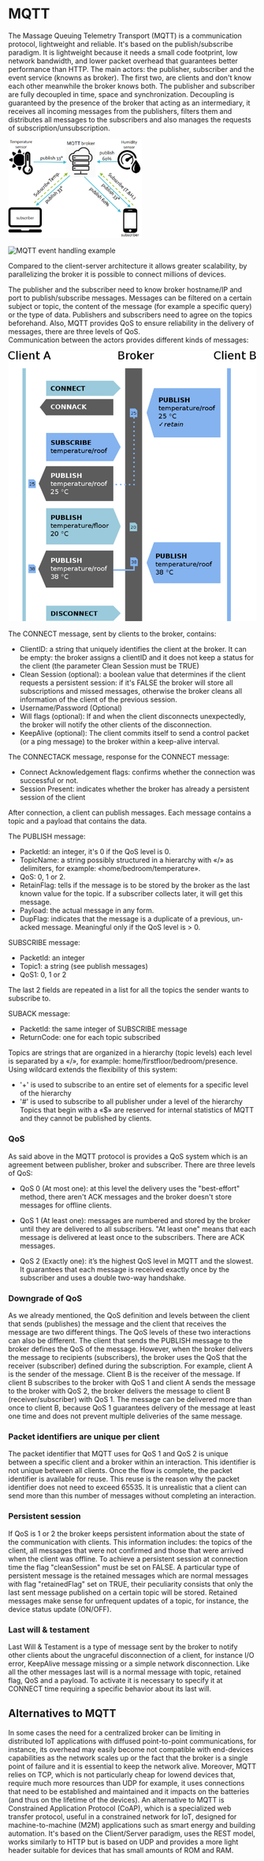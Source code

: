 # MQTT
The Massage Queuing Telemetry Transport (MQTT) is a communication protocol, lightweight and reliable. It's based on the publish/subscribe paradigm. It is lightweight because it needs a small code footprint, low network bandwidth, and lower packet overhead that guarantees better performance than HTTP. The main actors: the publisher, subscriber and the event service (knowns as broker). The first two, are clients and don't know each other meanwhile the broker knows both. The publisher and subscriber are fully decoupled in time, space and synchronization. Decoupling is guaranteed by the presence of the broker that acting as an intermediary, it receives all incoming messages from the publishers, filters them and distributes all messages to the subscribers and also manages the requests of subscription/unsubscription.

<img src="/assets/MQTTpub_sub.png" height="200">

![MQTT event handling example](/assets/MQTTpub_sub.png=100x80)

Compared to the client-server architecture it allows greater scalability, by parallelizing the broker it is possible to connect millions of devices. 

The publisher and the subscriber need to know broker hostname/IP and port to publish/subscribe messages. 
Messages can be filtered on a certain subject or topic, the content of the message (for example a specific query) or the type of data. Publishers and subscribers need to agree on the topics beforehand.  Also, MQTT provides QoS to ensure reliability in the delivery of messages, there are three levels of QoS.  
Communication between the actors provides different kinds of messages:

![MQTT client/broker comunication](/assets/MQTT_protocol_example.png)

The CONNECT message, sent by clients to the broker, contains: 
- ClientID: a string that uniquely identifies the client at the broker. It can be empty: the broker assigns a clientID and it does not keep a status for the client (the parameter Clean Session must be TRUE)
- Clean Session (optional):  a boolean value that determines if the client requests a persistent session: if it's FALSE the broker will store all subscriptions and missed messages, otherwise the broker cleans all information of the client of the previous session.
- Username/Password (Optional)
- Will flags (optional): If and when the client disconnects unexpectedly, the broker will notify the other clients of the disconnection.
- KeepAlive (optional): The client commits itself to send a control packet (or a ping message) to the broker within a keep-alive interval.

The CONNECTACK message, response for the CONNECT message:
- Connect Acknowledgement flags: confirms whether the connection was successful or not.
- Session Present: indicates whether the broker has already a persistent session of the client

After connection, a client can publish messages. Each message contains a topic and a payload that contains the data.

The PUBLISH message: 
- PacketId: an integer, it's 0 if the QoS level is 0.
- TopicName: a string possibly structured in a hierarchy with «/» as delimiters, for example: «home/bedroom/temperature».
- QoS: 0, 1 or 2.
- RetainFlag: tells if the message is to be stored by the broker as the last known value for the topic. If a subscriber collects later, it will get this message.
- Payload: the actual message in any form.
- DupFlag: indicates that the message is a duplicate of a previous, un-acked message. Meaningful only if the QoS level is > 0.

SUBSCRIBE message:
- PacketId: an integer
- Topic1: a string (see publish messages)
- QoS1: 0, 1 or 2

The last 2 fields are repeated in a list for all the topics the sender wants to subscribe to.

SUBACK message:
- PacketId: the same integer of SUBSCRIBE message
- ReturnCode: one for each topic subscribed

Topics are strings that are organized in a hierarchy (topic levels) each level is separated by a «/», for example: home/firstfloor/bedroom/presence. Using wildcard extends the flexibility of this system:
- '+' is used to subscribe to an entire set of elements for a specific level of the hierarchy 
- '#' is used to subscribe to all publisher under a level of the hierarchy
Topics that begin with a «$» are reserved for internal statistics of MQTT and they cannot be published by clients.

### QoS
As said above in the MQTT protocol is provides a QoS system which is an agreement between publisher, broker and subscriber. There are three levels of QoS:

- QoS 0 (At most one): at this level the delivery uses the "best-effort" method, there aren't ACK messages and the broker doesn't store messages for offline clients. 

- QoS 1 (At least one): messages are numbered and stored by the broker until they are delivered to all subscribers. "At least one" means that each message is delivered at least once to the subscribers. There are ACK messages.

- QoS 2 (Exactly one): it’s the highest QoS level in MQTT and the slowest. It guarantees that each message is received exactly once by the subscriber and uses a double two-way handshake.

### Downgrade of QoS
As we already mentioned, the QoS definition and levels between the client that sends (publishes) the message and the client that receives the message are two different things. The QoS levels of these two interactions can also be different. The client that sends the PUBLISH message to the broker defines the QoS of the message. However, when the broker delivers the message to recipients (subscribers), the broker uses the QoS that the receiver (subscriber) defined during the subscription. For example, client A is the sender of the message. Client B is the receiver of the message. If client B subscribes to the broker with QoS 1 and client A sends the message to the broker with QoS 2, the broker delivers the message to client B (receiver/subscriber) with QoS 1. The message can be delivered more than once to client B, because QoS 1 guarantees delivery of the message at least one time and does not prevent multiple deliveries of the same message.

### Packet identifiers are unique per client
The packet identifier that MQTT uses for QoS 1 and QoS 2 is unique between a specific client and a broker within an interaction. This identifier is not unique between all clients. Once the flow is complete, the packet identifier is available for reuse. This reuse is the reason why the packet identifier does not need to exceed  65535. It is unrealistic that a client can send more than this number of messages without completing an interaction.

### Persistent session
If QoS is 1 or 2 the broker keeps persistent information about the state of the communication with clients. This information includes: the topics of the client, all messages that were not confirmed and those that were arrived when the client was offline. To achieve a persistent session at connection time the flag "cleanSession" must be set on FALSE. A particular type of persistent message is the retained messages which are normal messages with flag "retainedFlag" set on TRUE, their peculiarity consists that only the last sent message published on a certain topic will be stored. Retained messages make sense for unfrequent updates of a topic, for instance, the device status update (ON/OFF). 

### Last will & testament
Last Will & Testament is a type of message sent by the broker to notify other clients about the ungraceful disconnection of a client, for instance I/O error, KeepAlive message missing or a simple network disconnection. Like all the other messages last will is a normal message with topic, retained flag, QoS and a payload. To activate it is necessary to specify it at CONNECT time requiring a specific behavior about its last will.

## Alternatives to MQTT
In some cases the need for a centralized broker can be limiting in distributed IoT applications with diffused point-to-point communications, for instance, its overhead may easily become not compatible with end-devices capabilities as the network scales up or the fact that the broker is a single point of failure and it is essential to keep the network alive. Moreover, MQTT relies on TCP, which is not particularly cheap for lowend devices that, require much more resources than UDP for example, it uses connections that need to be established and maintained and it impacts on the batteries (and thus on the lifetime of the devices). An alternative to MQTT is Constrained Application Protocol (CoAP), which is a specialized web transfer protocol, useful in a constrained network for IoT, designed for machine-to-machine (M2M) applications such as smart energy and building automation. It's based on the Client/Server paradigm, uses the REST model, works similarly to HTTP but is based on UDP and provides a more light header suitable for devices that has small amounts of ROM and RAM. 
